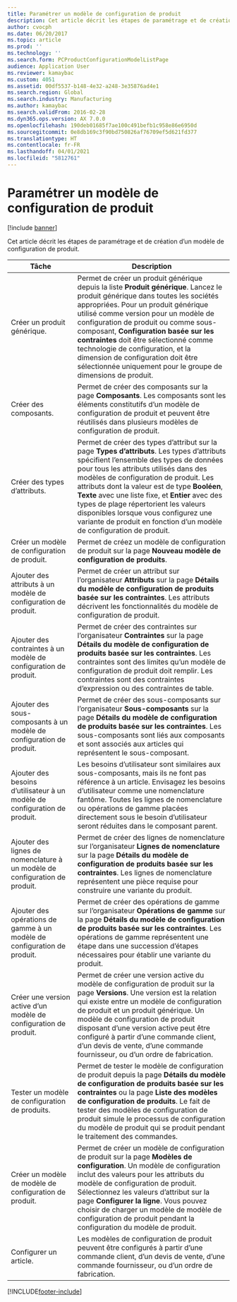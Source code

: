 ```yaml
---
title: Paramétrer un modèle de configuration de produit
description: Cet article décrit les étapes de paramétrage et de création d’un modèle de configuration de produit.
author: cvocph
ms.date: 06/20/2017
ms.topic: article
ms.prod: ''
ms.technology: ''
ms.search.form: PCProductConfigurationModelListPage
audience: Application User
ms.reviewer: kamaybac
ms.custom: 4051
ms.assetid: 00df5537-b148-4e32-a248-3e35876ad4e1
ms.search.region: Global
ms.search.industry: Manufacturing
ms.author: kamaybac
ms.search.validFrom: 2016-02-28
ms.dyn365.ops.version: AX 7.0.0
ms.openlocfilehash: 190deb01685f7ae100c491befb1c958e86e6950d
ms.sourcegitcommit: 0e8db169c3f90bd750826af76709ef5d621fd377
ms.translationtype: HT
ms.contentlocale: fr-FR
ms.lasthandoff: 04/01/2021
ms.locfileid: "5812761"
---
```

# <a name="set-up-a-product-configuration-model"></a>Paramétrer un modèle de configuration de produit

[!include [banner](../includes/banner.md)]

Cet article décrit les étapes de paramétrage et de création d’un modèle de configuration de produit.

| Tâche                                                        | Description                                                                                                                                                                                                                                                                                                                                                                                        |
|-------------------------------------------------------------|----------------------------------------------------------------------------------------------------------------------------------------------------------------------------------------------------------------------------------------------------------------------------------------------------------------------------------------------------------------------------------------------------|
| Créer un produit générique.                                    | Permet de créer un produit générique depuis la liste **Produit générique**. Lancez le produit générique dans toutes les sociétés appropriées. Pour un produit générique utilisé comme version pour un modèle de configuration de produit ou comme sous-composant, **Configuration basée sur les contraintes** doit être sélectionné comme technologie de configuration, et la dimension de configuration doit être sélectionnée uniquement pour le groupe de dimensions de produit. |
| Créer des composants.                                          | Permet de créer des composants sur la page **Composants**. Les composants sont les éléments constitutifs d’un modèle de configuration de produit et peuvent être réutilisés dans plusieurs modèles de configuration de produit.                                                                                                                                                                                                                      |
| Créer des types d’attributs.                                     | Permet de créer des types d’attribut sur la page **Types d’attributs**. Les types d’attributs spécifient l’ensemble des types de données pour tous les attributs utilisés dans des modèles de configuration de produit. Les attributs dont la valeur est de type **Booléen**, **Texte** avec une liste fixe, et **Entier** avec des types de plage répertorient les valeurs disponibles lorsque vous configurez une variante de produit en fonction d’un modèle de configuration de produit.       |
| Créer un modèle de configuration de produit.                       | Permet de créez un modèle de configuration de produit sur la page **Nouveau modèle de configuration de produits**.                                                                                                                                                                                                                                                                                                              |
| Ajouter des attributs à un modèle de configuration de produit.            | Permet de créer un attribut sur l’organisateur **Attributs** sur la page **Détails du modèle de configuration de produits basée sur les contraintes**. Les attributs décrivent les fonctionnalités du modèle de configuration de produit.                                                                                                                                                                                                       |
| Ajouter des contraintes à un modèle de configuration de produit.           | Permet de créer des contraintes sur l’organisateur **Contraintes** sur la page **Détails du modèle de configuration de produits basée sur les contraintes**. Les contraintes sont des limites qu’un modèle de configuration de produit doit remplir. Les contraintes sont des contraintes d’expression ou des contraintes de table.                                                                                                                                 |
| Ajouter des sous-composants à un modèle de configuration de produit.         | Permet de créer des sous-composants sur l’organisateur **Sous-composants** sur la page **Détails du modèle de configuration de produits basée sur les contraintes**. Les sous-composants sont liés aux composants et sont associés aux articles qui représentent le sous-composant.                                                                                                                                                                       |
| Ajouter des besoins d’utilisateur à un modèle de configuration de produit.     | Les besoins d’utilisateur sont similaires aux sous-composants, mais ils ne font pas référence à un article. Envisagez les besoins d’utilisateur comme une nomenclature fantôme. Toutes les lignes de nomenclature ou opérations de gamme placées directement sous le besoin d’utilisateur seront réduites dans le composant parent.                                                                                                                       |
| Ajouter des lignes de nomenclature à un modèle de configuration de produit.             | Permet de créer des lignes de nomenclature sur l’organisateur **Lignes de nomenclature** sur la page **Détails du modèle de configuration de produits basée sur les contraintes**. Les lignes de nomenclature représentent une pièce requise pour construire une variante du produit.                                                                                                                                                                                                 |
| Ajouter des opérations de gamme à un modèle de configuration de produit.      | Permet de créer des opérations de gamme sur l’organisateur **Opérations de gamme** sur la page **Détails du modèle de configuration de produits basée sur les contraintes**. Les opérations de gamme représentent une étape dans une succession d’étapes nécessaires pour établir une variante du produit.                                                                                                                                                    |
| Créer une version active d’un modèle de configuration de produit. | Permet de créer une version active du modèle de configuration de produit sur la page **Versions**. Une version est la relation qui existe entre un modèle de configuration de produit et un produit générique. Un modèle de configuration de produit disposant d’une version active peut être configuré à partir d’une commande client, d’un devis de vente, d’une commande fournisseur, ou d’un ordre de fabrication.                                                               |
| Tester un modèle de configuration de produits.                         | Permet de tester le modèle de configuration de produit depuis la page **Détails du modèle de configuration de produits basée sur les contraintes** ou la page **Liste des modèles de configuration de produits**. Le fait de tester des modèles de configuration de produit simule le processus de configuration du modèle de produit qui se produit pendant le traitement des commandes.                                                                                                |
| Créer un modèle de modèle de configuration de produit.                | Permet de créer un modèle de configuration de produit sur la page **Modèles de configuration**. Un modèle de configuration inclut des valeurs pour les attributs du modèle de configuration de produit. Sélectionnez les valeurs d’attribut sur la page **Configurer la ligne**. Vous pouvez choisir de charger un modèle de modèle de configuration de produit pendant la configuration du modèle de produit.                                                   |
| Configurer un article.                                          | Les modèles de configuration de produit peuvent être configurés à partir d’une commande client, d’un devis de vente, d’une commande fournisseur, ou d’un ordre de fabrication.                                                                                                                                                                                                                                                                           |







[!INCLUDE[footer-include](../../includes/footer-banner.md)]